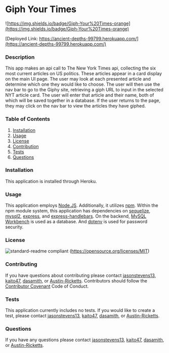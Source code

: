 # Giph Your Times
![https://img.shields.io/badge/Giph-Your%20Times-orange](https://img.shields.io/badge/Giph-Your%20Times-orange)

[Deployed Link: https://ancient-depths-99799.herokuapp.com/](https://ancient-depths-99799.herokuapp.com/)


### Description
This app makes an api call to The New York Times api, collecting the six most current articles on US politics. These articles appear in a card display on the main UI page. The user may look at each presented article and determine which one they would like to choose. The user will then use the nav bar to go to the Giphy site, retrieving a giph URL to input in the selected NYT article card. The user will enter that article and their name, both of which will be saved together in a database. If the user returns to the page, they may click on the nav bar to view the articles they have giphed.
### Table of Contents
1. [Installation](#installation)
2. [Usage](#usage)
3. [License](#license)
4. [Contribution](#contribution)
5. [Tests](#tests)
6. [Questions](#questions)
### Installation
This application is installed through Heroku.
### Usage
This application employs [Node.JS](https://nodejs.org/en/). Additionally, it utilizes [npm](https://www.npmjs.com/). Within the npm module system, this application has dependencies on [sequelize](https://sequelize.org/), [mysql2](https://www.npmjs.com/package/mysql2), [express](https://expressjs.com/), and [express-handlebars](https://www.npmjs.com/package/express-handlebars). On the backend, [MySQL Workbench](https://www.mysql.com/products/workbench/) is used as a database. And [dotenv](https://www.npmjs.com/package/dotenv) is used for password security.
### License
![standard-readme compliant](https://img.shields.io/badge/License-MIT-yellow.svg)
(https://opensource.org/licenses/MIT)
### Contributing
If you have questions about contributing please contact [jasonstevens13](https://github.com/jasonstevens13), [kaito47](https://github.com/kaito47), [dasamith](https://github.com/dasamith), or [Austin-Ricketts](https://github.com/Austin-Ricketts).
Contributors should follow the [Contributor Covenant](https://www.contributor-covenant.org/version/1/3/0/code-of-conduct/) Code of Conduct.
### Tests
This application currently includes no tests. If you would like to create a test, please contact [jasonstevens13](https://github.com/jasonstevens13), [kaito47](https://github.com/kaito47), [dasamith](https://github.com/dasamith), or [Austin-Ricketts](https://github.com/Austin-Ricketts).
### Questions
If you have any questions please contact [jasonstevens13](https://github.com/jasonstevens13), [kaito47](https://github.com/kaito47), [dasamith](https://github.com/dasamith), or [Austin-Ricketts](https://github.com/Austin-Ricketts).
